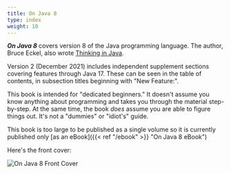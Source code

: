 ```yaml
---
title: On Java 8
type: index
weight: 10
---
```


***On Java 8*** covers version 8 of the Java programming language. The author,
Bruce Eckel, also wrote
[Thinking in Java](https://www.amazon.com/Thinking-Java-4th-Bruce-Eckel/dp/0131872486).

Version 2 (December 2021) includes independent supplement sections covering
features through Java 17. These can be seen in the table of contents, in subsection
titles beginning with "New Feature:".

This book is intended for "dedicated beginners." It doesn't assume you know
anything about programming and takes you through the material step-by-step. At
the same time, the book *does* assume you are able to figure things out. It's
not a "dummies" or "idiot's" guide.

This book is too large to be published as a single volume so it is currently
published only [as an eBook]({{< ref "/ebook" >}} "On Java 8 eBook")

Here's the front cover:

![On Java 8 Front Cover](/images/BookCover-web.png)
